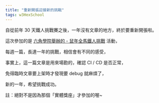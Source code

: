 ```yaml
---
title: "重新開張迎接新的挑戰"
tags: w3HexSchool
---
```


自從前年 30 天鐵人挑戰賽之後，一年沒有文章的地方，終於要重新開張啦。

這次參加的是 [六角學院舉辦的 - 鼠年全馬鐵人挑戰](https://www.hexschool.com/2019/11/14/2019-11-14-w3Hexschool-2020-challenge/) 活動，

每週一篇，長達一年的挑戰，相信會有不同的感受，

事實上，這一篇文章是用來場勘的，確認 CI / CD 是否正常，

免得臨時文章要上架時才發現要 debug 就麻煩了，

新的一年，希望挑戰成功。

註：絕對不是因為那個「實體獎座」才參加的喔~
